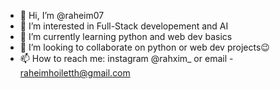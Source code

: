 - 👋 Hi, I’m @raheim07
- 👀 I’m interested in Full-Stack developement and AI
- 🌱 I’m currently learning python and web dev basics
- 💞️ I’m looking to collaborate on python or web dev projects😉
- 📫 How to reach me: instagram @rahxim_ or email - raheimhoiletth@gmail.com
 
<!---
raheim07/raheim07 is a ✨ special ✨ repository because its `README.md` (this file) appears on your GitHub profile.
You can click the Preview link to take a look at your changes.
--->
